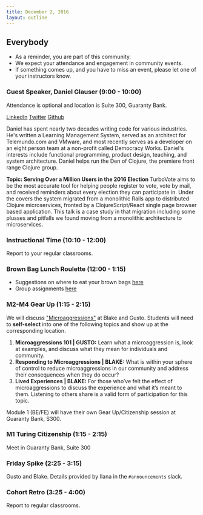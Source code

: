 ```yaml
---
title: December 2, 2016
layout: outline
---
```


## Everybody

- As a reminder, you are part of this community.
- We expect your attendance and engagement in community events.
- If something comes up, and you have to miss an event, please let one of your instructors know.

### Guest Speaker, Daniel Glauser (9:00 - 10:00)

Attendance is optional and location is Suite 300, Guaranty Bank.

[LinkedIn](https://www.linkedin.com/in/danglauser)
[Twitter](https://twitter.com/danielglauser)
[Github](https://github.com/danielglauser)

Daniel has spent nearly two decades writing code for various industries. He's written a Learning Management System, served as an architect for Telemundo.com and VMware, and most recently serves as a developer on an eight person team at a non-profit called Democracy Works. Daniel's interests include functional programming, product design, teaching, and system architecture. Daniel helps run the Den of Clojure, the premiere front range Clojure group.

**Topic: Serving Over a Million Users in the 2016 Election**
TurboVote aims to be the most accurate tool for helping people register to vote, vote by mail, and received reminders about every election they can participate in. Under the covers the system migrated from a monolithic Rails app to distributed Clojure microservices, fronted by a ClojureScript/React single page browser based application. This talk is a case study in that migration including some plusses and pitfalls we found moving from a monolithic architecture to microservices.

### Instructional Time (10:10 - 12:00)
Report to your regular classrooms.

### Brown Bag Lunch Roulette (12:00 - 1:15)

* Suggestions on where to eat your brown bags [here](https://www.google.com/maps/d/viewer?mid=1TSz9u-SZ2gefWm4j6Fochl_TjJk&ll=39.742277467616894%2C-104.99754389999998&z=15)
* Group assignments [here](https://github.com/turingschool/interdisciplinary-planning/blob/master/groups/20161202.markdown)

### M2-M4 Gear Up (1:15 - 2:15)
We will discuss ["Microaggressions"](https://github.com/turingschool/gear-up/blob/master/microaggressions.markdown) at Blake and Gusto. Students will need to **self-select** into one of the following topics and show up at the corresponding location.

1. **Microaggressions 101 | GUSTO:** Learn what a microaggression is, look at examples, and discuss what they mean for individuals and community.
2. **Responding to Microaggressions | BLAKE:** What is within your sphere of control to reduce microaggressions in our community and address their consequences when they do occur?
3. **Lived Experiences | BLAKE:** For those who’ve felt the effect of microaggressions to discuss the experience and what it’s meant to them. Listening to others share is a valid form of participation for this topic.

Module 1 (BE/FE) will have their own Gear Up/Citizenship session at Guaranty Bank, S300.

### M1 Turing Citizenship (1:15 - 2:15)
Meet in Guaranty Bank, Suite 300

### Friday Spike (2:25 - 3:15)
Gusto and Blake. Details provided by Ilana in the `#announcements` slack.

### Cohort Retro (3:25 - 4:00)
Report to regular classrooms.
